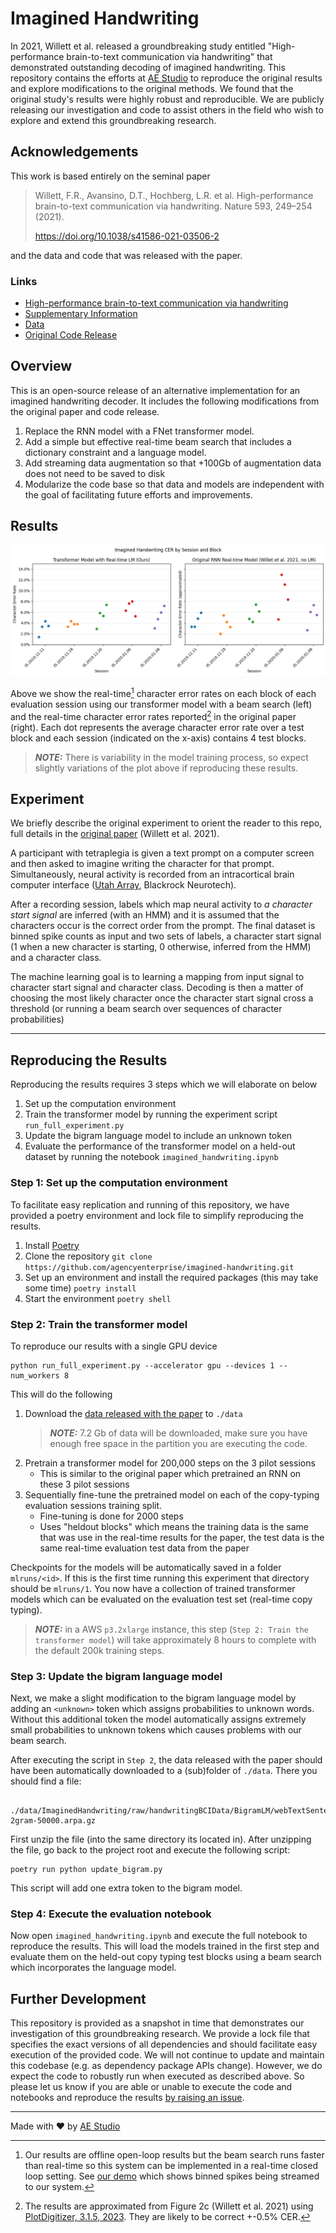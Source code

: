# Imagined Handwriting 
In 2021, Willett et al. released a groundbreaking study entitled "High-performance brain-to-text communication via handwriting" that demonstrated outstanding decoding of imagined handwriting. This repository contains the efforts at [AE Studio](https://ae.studio/neurotechnology-consulting) to reproduce the original results and explore modifications to the original methods. We found that the original study's results were highly robust and reproducible. We are publicly releasing our investigation and code to assist others in the field who wish to explore and extend this groundbreaking research.

## Acknowledgements
This work is based entirely on the seminal paper
> Willett, F.R., Avansino, D.T., Hochberg, L.R. et al. High-performance brain-to-text communication via handwriting. Nature 593, 249–254 (2021).
>
>https://doi.org/10.1038/s41586-021-03506-2

and the data and code that was released with the paper.

### Links
* [High-performance brain-to-text communication via handwriting](https://www.nature.com/articles/s41586-021-03506-2)
* [Supplementary Information](https://www.nature.com/articles/s41586-021-03506-2#Sec10)
* [Data](https://doi.org/10.5061/dryad.wh70rxwmv)
* [Original Code Release](https://github.com/fwillett/handwritingBCI)

## Overview
This is an open-source release of an alternative implementation for an imagined handwriting decoder.
It includes the following modifications from the original paper and code release.

1. Replace the RNN model with a FNet transformer model.
1. Add a simple but effective real-time beam search that includes a dictionary constraint and a language model.
1. Add streaming data augmentation so that +100Gb of augmentation data does not need to be saved to disk
1. Modularize the code base so that data and models are independent with the goal of facilitating future efforts and improvements.

## Results
![character error rate results](assets/cer-results.png)

Above we show the real-time[^1] character error rates on each block of each evaluation session using our transformer model with a beam search (left) and the real-time character error rates reported[^2] in the original paper (right).  Each dot represents the average character error rate over a test block and each session (indicated on the x-axis) contains 4 test blocks.
> **_NOTE:_** There is variability in the model training process, so expect slightly variations of the plot above if reproducing these results.

[^1]: Our results are offline open-loop results but the beam search runs faster than real-time so this system can be implemented in a real-time closed loop setting.  See [our demo](https://twitter.com/AEStudioLA/status/1575139698779082752?s=20) which shows binned spikes being streamed to our system.

[^2]: The results are approximated from Figure 2c (Willett et al. 2021) using [PlotDigitizer, 3.1.5, 2023](https://plotdigitizer.com).  They are likely to be correct +-0.5% CER.

## Experiment
We briefly describe the original experiment to orient the reader to this repo, full details in the [original paper](https://www.nature.com/articles/s41586-021-03506-2) (Willett et al. 2021).

A participant with tetraplegia is given a text prompt on a computer screen and then asked to imagine writing the character for that prompt.  Simultaneously, neural activity is recorded from an intracortical brain computer interface ([Utah Array](https://blackrockneurotech.com/research/utah-array/), Blackrock Neurotech).

After a recording session, labels which map neural activity to *a character start signal* are inferred (with an HMM) and it is assumed that the characters occur is the correct order from the prompt.  The final dataset is binned spike counts as input and two sets of labels, a character start signal (1 when a new character is starting, 0 otherwise, inferred from the HMM) and a character class.

The machine learning goal is to learning a mapping from input signal to character start signal and character class.  Decoding is then a matter of choosing the most likely character once the character start signal cross a threshold (or running a beam search over sequences of character probabilities)

-----
## Reproducing the Results
Reproducing the results requires 3 steps which we will elaborate on below

1. Set up the computation environment
1. Train the transformer model by running the experiment script `run_full_experiment.py`
1. Update the bigram language model to include an unknown token
1. Evaluate the performance of the transformer model on a held-out dataset by running the notebook `imagined_handwriting.ipynb`
### Step 1: Set up the computation environment
To facilitate easy replication and running of this repository, we have provided a poetry environment and lock file to simplify reproducing the results.

1. Install [Poetry](https://python-poetry.org/docs/#installation)
1. Clone the repository `git clone https://github.com/agencyenterprise/imagined-handwriting.git`
1. Set up an environment and install the required packages (this may take some time) `poetry install`
1. Start the environment `poetry shell`

### Step 2: Train the transformer model
To reproduce our results with a single GPU device

```
python run_full_experiment.py --accelerator gpu --devices 1 --num_workers 8
```

This will do the following
1. Download the [data released with the paper](https://doi.org/10.5061/dryad.wh70rxwmv) to `./data`
   > **_NOTE:_** 7.2 Gb of data will be downloaded, make sure you have enough free space in the partition you are executing the code.
1. Pretrain a transformer model for 200,000 steps on the 3 pilot sessions 
    * This is similar to the original paper which pretrained an RNN on these 3 pilot sessions 
1. Sequentially fine-tune the pretrained model on each of the copy-typing evaluation sessions training split.
    * Fine-tuning is done for 2000 steps
    * Uses "heldout blocks" which means the training data is the same that was use in the real-time results for the paper, the test data is the same real-time evaluation test data from the paper

Checkpoints for the models will be automatically saved in a folder `mlruns/<id>`.  If this is the first time running this experiment that directory should be `mlruns/1`.  You now have a collection of trained transformer models which can be evaluated on the evaluation test set (real-time copy typing).

> **_NOTE:_** in a AWS `p3.2xlarge` instance, this step (`Step 2: Train the transformer model`) will take approximately 8 hours to complete with the default 200k training steps.

### Step 3: Update the bigram language model
Next, we make a slight modification to the bigram language model by adding an `<unknown>` token which assigns probabilities to unknown words.  Without this additional token the model automatically assigns extremely small probabilities to unknown tokens which causes problems with our beam search. 

After executing the script in `Step 2`, the data released with the paper should have been automatically downloaded to a (sub)folder of `./data`.  There you should find a file:

     ./data/ImaginedHandwriting/raw/handwritingBCIData/BigramLM/webTextSentences_tokenized-2gram-50000.arpa.gz

First unzip the file (into the same directory its located in). After unzipping the file, go back to the project root and execute the following script:

    poetry run python update_bigram.py

This script will add one extra token to the bigram model.

### Step 4: Execute the evaluation notebook
Now open `imagined_handwriting.ipynb` and execute the full notebook to reproduce the results.  This will load the models trained in the first step and evaluate them on the held-out copy typing test blocks using a beam search which incorporates the language model.

## Further Development

This repository is provided as a snapshot in time that demonstrates our investigation of this groundbreaking research. We provide a lock file that specifies the exact versions of all dependencies and should facilitate easy execution of the provided code. We will not continue to update and maintain this codebase (e.g. as dependency package APIs change). However, we do expect the code to robustly run when executed as described above. So please let us know if you are able or unable to execute the code and notebooks and reproduce the results [by raising an issue](https://github.com/agencyenterprise/imagined-handwriting/issues).


-----
Made with :heart: by [AE Studio](https://ae.studio/neurotechnology-consulting)
